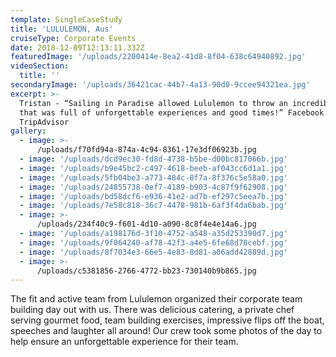 ```yaml
---
template: SingleCaseStudy
title: 'LULULEMON, Aus'
cruiseType: Corporate Events
date: 2018-12-09T12:13:11.332Z
featuredImage: '/uploads/2200414e-8ea2-41d8-8f04-638c64940892.jpg'
videoSection:
  title: ''
secondaryImage: '/uploads/36421cac-44b7-4a13-90d0-9ccee94321ea.jpg'
excerpt: >-
  Tristan - “Sailing in Paradise allowed Lululemon to throw an incredible event
  that was full of unforgettable experiences and good times!” Facebook and
  TripAdvisor
gallery:
  - image: >-
      /uploads/f70fd94a-874a-4c94-8361-17e3df06923b.jpg
  - image: '/uploads/dcd9ec30-fd8d-4738-b5be-d00bc817066b.jpg'
  - image: '/uploads/b9e45bc2-c497-4618-beeb-af043cc6d1a1.jpg'
  - image: '/uploads/5fb04be3-a773-484c-8f7a-8f376c5e58a0.jpg'
  - image: '/uploads/24855738-0ef7-4189-b903-4c87f9f62908.jpg'
  - image: '/uploads/bd58dcf6-e936-41e2-ad7b-ef297c5eea7b.jpg'
  - image: '/uploads/7e58c818-36c7-4478-981b-6af3f4da6bab.jpg'
  - image: >-
      /uploads/234f40c9-f601-4d10-a090-8c8f4e4e14a6.jpg
  - image: '/uploads/a198176d-3f10-4752-a548-a35d253390d7.jpg'
  - image: '/uploads/9f064240-af78-42f3-a4e5-6fe68d78cebf.jpg'
  - image: '/uploads/8f7034e3-66e5-4e83-8d81-a06add42889d.jpg'
  - image: >-
      /uploads/c5381856-2766-4772-bb23-730140b9b865.jpg
---
```

The fit and active team from Lululemon organized their corporate team building day out with us. There was delicious catering, a private chef serving gourmet food, team building exercises, impressive flips off the boat, speeches and laughter all around! Our crew took some photos of the day to help ensure an unforgettable experience for their team.
